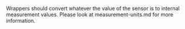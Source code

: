Wrappers should convert whatever the value of the sensor is to internal measurement values.
Please look at measurement-units.md for more information.